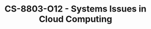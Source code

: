 ---
layout: course
title: CS-8803-O12 - Systems Issues in Cloud Computing
aliases: 
course_id: CS-8803-O12
permalink: /CS-8803-O12/
avg_difficulty: 4.44
avg_rating: 4.70
avg_workload: 30.50
---